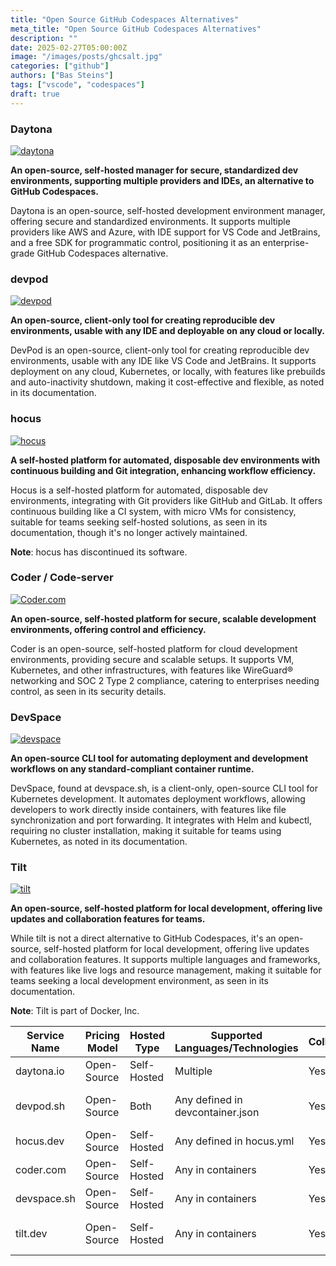 ```yaml
---
title: "Open Source GitHub Codespaces Alternatives"
meta_title: "Open Source GitHub Codespaces Alternatives"
description: ""
date: 2025-02-27T05:00:00Z
image: "/images/posts/ghcsalt.jpg"
categories: ["github"]
authors: ["Bas Steins"]
tags: ["vscode", "codespaces"]
draft: true
---
```




### Daytona

[![daytona](/images/posts/gh-codespace-alternatives/daytona.png)](https://daytona.io)

**An open-source, self-hosted manager for secure, standardized dev environments, supporting multiple providers and IDEs, an alternative to GitHub Codespaces.**

Daytona is an open-source, self-hosted development environment manager, offering secure and standardized environments. It supports multiple providers like AWS and Azure, with IDE support for VS Code and JetBrains, and a free SDK for programmatic control, positioning it as an enterprise-grade GitHub Codespaces alternative.


### devpod

[![devpod](/images/posts/gh-codespace-alternatives/devpod.png)](https://devpod.sh)

**An open-source, client-only tool for creating reproducible dev environments, usable with any IDE and deployable on any cloud or locally.**

DevPod is an open-source, client-only tool for creating reproducible dev environments, usable with any IDE like VS Code and JetBrains. It supports deployment on any cloud, Kubernetes, or locally, with features like prebuilds and auto-inactivity shutdown, making it cost-effective and flexible, as noted in its documentation.


### hocus

[![hocus](/images/posts/gh-codespace-alternatives/hocus.png)](https://hocus.dev)

**A self-hosted platform for automated, disposable dev environments with continuous building and Git integration, enhancing workflow efficiency.**

Hocus is a self-hosted platform for automated, disposable dev environments, integrating with Git providers like GitHub and GitLab. It offers continuous building like a CI system, with micro VMs for consistency, suitable for teams seeking self-hosted solutions, as seen in its documentation, though it's no longer actively maintained.

**Note**: hocus has discontinued its software.


### Coder / Code-server

[![Coder.com](/images/posts/gh-codespace-alternatives/coder.png)](https://coder.com)

**An open-source, self-hosted platform for secure, scalable development environments, offering control and efficiency.**

Coder is an open-source, self-hosted platform for cloud development environments, providing secure and scalable setups. It supports VM, Kubernetes, and other infrastructures, with features like WireGuard® networking and SOC 2 Type 2 compliance, catering to enterprises needing control, as seen in its security details.


### DevSpace

[![devspace](/images/posts/gh-codespace-alternatives/devspace.png)](https://devspace.sh)

**An open-source CLI tool for automating deployment and development workflows on any standard-compliant container runtime.**

DevSpace, found at devspace.sh, is a client-only, open-source CLI tool for Kubernetes development. It automates deployment workflows, allowing developers to work directly inside containers, with features like file synchronization and port forwarding. It integrates with Helm and kubectl, requiring no cluster installation, making it suitable for teams using Kubernetes, as noted in its documentation.


### Tilt

[![tilt](/images/posts/gh-codespace-alternatives/tilt.png)](https://tilt.dev)

**An open-source, self-hosted platform for local development, offering live updates and collaboration features for teams.**

While tilt is not a direct alternative to GitHub Codespaces, it's an open-source, self-hosted platform for local development, offering live updates and collaboration features. It supports multiple languages and frameworks, with features like live logs and resource management, making it suitable for teams seeking a local development environment, as seen in its documentation.

**Note**: Tilt is part of Docker, Inc.



| Service Name       | Pricing Model         | Hosted Type  | Supported Languages/Technologies       | Collaboration | Security | Scalability | Integration                      |
|--------------------|----------------------|-------------|--------------------------------------|--------------|----------|------------|---------------------------------|
| daytona.io       | Open-Source         | Self-Hosted | Multiple                             | Yes          | High     | High       | Git, IDEs                        |
| devpod.sh        | Open-Source         | Both        | Any defined in devcontainer.json    | Yes          | High     | High       | Any IDE, multiple providers     |
| hocus.dev        | Open-Source         | Self-Hosted | Any defined in hocus.yml             | Yes          | High     | High       | Git providers                    |
| coder.com         | Open-Source         | Self-Hosted | Any in containers                    | Yes          | High     | High       | GitHub, GitLab                  |
| devspace.sh       | Open-Source         | Self-Hosted | Any in containers                    | Yes          | High     | High       | Helm, Kube                      |
| tilt.dev          | Open-Source         | Self-Hosted | Any in containers                    | Yes          | High     | High       | Multiple languages, frameworks |
